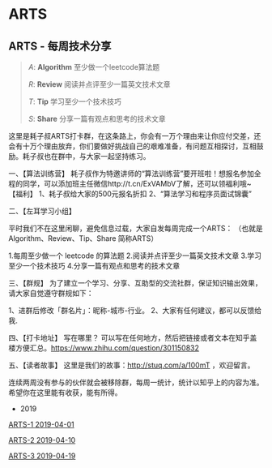 # ARTS
## ARTS - 每周技术分享
> _A_: __Algorithm__ 至少做一个leetcode算法题
>
> _R_: __Review__ 阅读并点评至少一篇英文技术文章
>
> _T_: __Tip__ 学习至少一个技术技巧
>
> _S_: __Share__ 分享一篇有观点和思考的技术文章

这里是耗子叔ARTS打卡群，在这条路上，你会有一万个理由来让你应付交差，还会有十万个理由放弃，你们要做好挑战自己的艰难准备，有问题互相探讨，互相鼓励。耗子叔也在群中，与大家一起坚持练习。

一、【算法训练营】
耗子叔作为特邀讲师的“算法训练营”要开班啦！想报名参加全程的同学，可以添加班主任微信http://t.cn/ExVAMbV了解，还可以领福利哦~
【福利】
1、耗子叔给大家的500元报名折扣
2、“算法学习和程序员面试锦囊”

二、【左耳学习小组】

平时我们不在这里闲聊，避免信息过载，大家自发每周完成一个ARTS：
（也就是 Algorithm、Review、Tip、Share 简称ARTS）

1.每周至少做一个 leetcode 的算法题
2.阅读并点评至少一篇英文技术文章
3.学习至少一个技术技巧
4.分享一篇有观点和思考的技术文章

三、【群规】
为了建立一个学习、分享、互助型的交流社群，保证知识输出效果，请大家自觉遵守群规如下：

1、进群后修改「群名片」：昵称-城市-行业。
2、大家有任何建议，都可以反馈给我.

四、【打卡地址】
写在哪里？
可以写在任何地方，然后把链接或者文本在知乎盖楼方便汇总。https://www.zhihu.com/question/301150832

五、【读者故事】
这里是我们的故事：http://stuq.com/a/100mT ，欢迎留言。

连续两周没有参与的伙伴就会被移除群，每周一统计，统计以知乎上的内容为准。
希望你在这里能有收获，能有所得。

- 2019

[ARTS-1 2019-04-01](https://github.com/airmelt/ARTS/blob/master/ARTS-1%202019-04-01.md)

[ARTS-2 2019-04-10](https://github.com/airmelt/ARTS/blob/master/ARTS-2%202019-04-10.md)

[ARTS-3 2019-04-19](https://github.com/airmelt/ARTS/blob/master/ARTS-3%202019-04-19.md)
